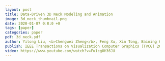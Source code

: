 ```yaml
---
layout: post
title: Data-Driven 3D Neck Modeling and Animation
image: 3d_neck_thumbnail.png
date: 2020-01-07 0:0:0 +0
tags: [paper]
categories: paper
pdf: 3d_neck.pdf
author: Yilong Liu, <b>Chengwei Zheng</b>, Feng Xu, Xin Tong, Baining Guo
publish: IEEE Transactions on Visualization Computer Graphics (TVCG) 2020
video: https://www.youtube.com/watch?v=Fu1cgUH36JU
---
```

